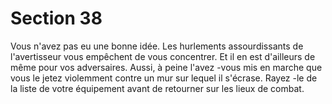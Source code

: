 # Section 38

Vous n'avez pas eu une bonne idée. Les hurlements
assourdissants de l'avertisseur vous empêchent de vous
concentrer. Et il en est d'ailleurs de même pour vos adversaires.
Aussi, à peine l'avez -vous mis en marche que vous le jetez
violemment contre un mur sur lequel il s'écrase. Rayez -le de la
liste de votre équipement avant de retourner sur les lieux de
combat.